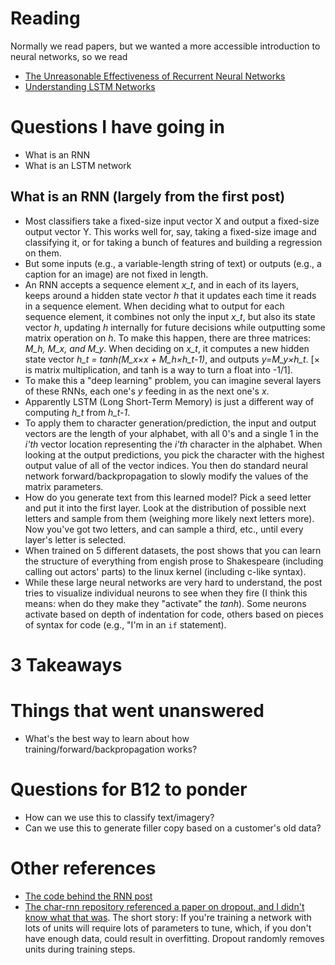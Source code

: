 # Reading
Normally we read papers, but we wanted a more accessible introduction to neural networks, so we read
* [The Unreasonable Effectiveness of Recurrent Neural Networks](http://karpathy.github.io/2015/05/21/rnn-effectiveness/)
* [Understanding LSTM Networks](http://colah.github.io/posts/2015-08-Understanding-LSTMs/#fn1)

# Questions I have going in
* What is an RNN
* What is an LSTM network

## What is an RNN (largely from the first post)
* Most classifiers take a fixed-size input vector X and output a fixed-size output vector Y. This works well for, say, taking a fixed-size image and classifying it, or for taking a bunch of features and building a regression on them.
* But some inputs (e.g., a variable-length string of text) or outputs (e.g., a caption for an image) are not fixed in length.
* An RNN accepts a sequence element *x_t*, and in each of its layers, keeps around a hidden state vector *h* that it updates each time it reads in a sequence element. When deciding what to output for each sequence element, it combines not only the input *x_t*, but also its state vector *h*, updating *h* internally for future decisions while outputting some matrix operation on *h*. To make this happen, there are three matrices: *M_h, M_x, and M_y*. When deciding on *x_t*, it computes a new hidden state vector *h_t = tanh(M_x×x + M_h×h_t-1)*, and outputs *y=M_y×h_t*. [× is matrix multiplication, and tanh is a way to turn a float into -1/1].
* To make this a "deep learning" problem, you can imagine several layers of these RNNs, each one's *y* feeding in as the next one's *x*.
* Apparently LSTM (Long Short-Term Memory) is just a different way of computing *h_t* from *h_t-1*.
* To apply them to character generation/prediction, the input and output vectors are the length of your alphabet, with all 0's and a single 1 in the *i'th* vector location representing the *i'th* character in the alphabet. When looking at the output predictions, you pick the character with the highest output value of all of the vector indices. You then do standard neural network forward/backpropagation to slowly modify the values of the matrix parameters.
* How do you generate text from this learned model? Pick a seed letter and put it into the first layer. Look at the distribution of possible next letters and sample from them (weighing more likely next letters more). Now you've got two letters, and can sample a third, etc., until every layer's letter is selected.
* When trained on 5 different datasets, the post shows that you can learn the structure of everything from engish prose to Shakespeare (including calling out actors' parts) to the linux kernel (including c-like syntax).
* While these large neural networks are very hard to understand, the post tries to visualize individual neurons to see when they fire (I think this means: when do they make they "activate" the *tanh*). Some neurons activate based on depth of indentation for code, others based on pieces of syntax for code (e.g., "I'm in an `if` statement).


# 3 Takeaways


# Things that went unanswered
* What's the best way to learn about how training/forward/backpropagation works?


# Questions for B12 to ponder
* How can we use this to classify text/imagery?
* Can we use this to generate filler copy based on a customer's old data?


# Other references
* [The code behind the RNN post](https://github.com/karpathy/char-rnn)
* [The char-rnn repository referenced a paper on dropout, and I didn't know what that was](https://www.cs.toronto.edu/~hinton/absps/JMLRdropout.pdf). The short story: If you're training a network with lots of units will require lots of parameters to tune, which, if you don't have enough data, could result in overfitting. Dropout randomly removes units during training steps.
